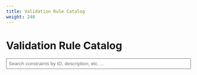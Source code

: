 ```yaml
---
title: Validation Rule Catalog
weight: 240
---
```

# Validation Rule Catalog

<div>
    <input type="text" id="searchInput" placeholder="Search constraints by ID, description, etc. ...">
</div>
<div id="constraintsList"></div>

<script>
$(document).ready(function() {
    let allConstraints = [];
    let allVariables = [];
    let selectedId = new URLSearchParams(window.location.search).get('constraint-id');
    let searchTerm = new URLSearchParams(window.location.search).get('search') || '';

    // Set initial search value from URL
    $('#searchInput').val(searchTerm);

    // Load both JSON files
    Promise.all([
        $.getJSON('/json/fedramp_external_constraints.json'),
        $.getJSON('/json/fedramp_allowed_values.json')
    ]).then(function([constraints, allowedValues]) {
        // Process constraints while preserving context information
        allConstraints = [constraints, allowedValues]
            .flatMap(x => x["metaschema-meta-constraints"])
            .flatMap(metaConstraint => 
                metaConstraint["contexts"].flatMap(context => 
                    context.constraints.rules.flatMap(rule => {
                        // Get all variables that are referenced in test or target
                        const referencedVars = new Set();
                        const varMap = new Map();
                        
                        // Create a map of variable names to their values
                        context.constraints.lets?.forEach(v => {
                            varMap.set(v.var, v.expression);
                        });

                        // Function to find variables in a string
                        function findVarsInString(str) {
                            const vars = new Set();
                            if (!str) return vars;
                            
                            // Match $varname or ${varname} patterns
                            const matches = str.match(/\$\{?([a-zA-Z0-9_-]+)\}?/g) || [];
                            matches.forEach(match => {
                                const varName = match.replace(/[\$\{\}]/g, '');
                                vars.add(varName);
                            });
                            return vars;
                        }

                        // Function to recursively find all referenced variables
                        function findAllReferencedVars(varName, visited = new Set()) {
                            if (visited.has(varName)) return;
                            visited.add(varName);
                            referencedVars.add(varName);

                            const value = varMap.get(varName);
                            if (value) {
                                const nestedVars = findVarsInString(value);
                                nestedVars.forEach(v => findAllReferencedVars(v, visited));
                            }
                        }
                        
                        const testVars = findVarsInString(rule.test);
                        const targetVars = findVarsInString(rule.target);
                        testVars.forEach(v => findAllReferencedVars(v));
                        targetVars.forEach(v => findAllReferencedVars(v));
                    
                        // Filter variables to only include referenced ones
                        const filteredVars = context.constraints.lets?.filter(v => referencedVars.has(v.var)) || [];
                        return {
                            ...rule,
                            contextMetapaths: context.metapaths,
                            contextName: context.name,
                            variables: filteredVars
                        };
                    })
                )
            )
            .filter(x => typeof x.id !== 'undefined')
            .sort((a, b) => a.id.localeCompare(b.id));
            
            allVariables = [constraints, allowedValues]
            .flatMap(x => x["metaschema-meta-constraints"])
            .flatMap(metaConstraint => {
                return metaConstraint["contexts"].flatMap(context => 
                    context.constraints.lets
                )
            }
            ).filter(Boolean)
            .filter(x => x&&typeof x.var !== 'undefined')
            .sort((a, b) => a.var.localeCompare(b.var));
    
        console.log(allVariables,"ALL");
    console.log("WOW");
        displayConstraints(filterConstraints(allConstraints, searchTerm),filterVariables(allVariables,searchTerm));
        
        if (selectedId) {
            const $selectedElement = $(`#${selectedId}`);
            $selectedElement.addClass('selected');
            setTimeout(() => {
                $selectedElement[0].scrollIntoView({ behavior: 'smooth', block: 'center' });
            }, 100);
        }

    });

    function filterConstraints(constraints, term) {
        if (!term) return constraints;
        term = term.toLowerCase();
        return constraints.filter(item => 
            item['formal-name']?.toLowerCase().includes(term) ||
            item['object-type']?.toLowerCase().includes(term) ||
            item['id']?.toLowerCase().includes(term) ||
            item['message']?.toLowerCase().includes(term) ||
            item['contextName']?.toLowerCase().includes(term) ||
            item['contextTarget']?.toLowerCase().includes(term) ||
            item.enums?.some(enumItem => enumItem.value?.toLowerCase().includes(term))
        );
    }
    function filterVariables(variables, term) {
        if (!term) return variables;
        term = term.toLowerCase();
        return variables.filter(item => 
            item['var']?.toLowerCase().includes(term) 
        );
    }

    function displayConstraints(constraints,variables) {
        const $list = $('#constraintsList');
        $list.empty();
        variables.forEach(function(item){
        const $div = $('<div>')
                        .attr('id', item.var)
                        .addClass('constraint-item')
                        .click(function() {
                            $('.constraint-item').removeClass('selected');
                            $(this).addClass('selected');
                            selectedId = item.var;
                            updateURL();
                            // Smooth scroll to clicked element
                            this.scrollIntoView({ behavior: 'smooth', block: 'center' });
                        });
        $div.append(
                            $('<h3>').text(item['var']),
                            $('<code>').text(item['expression']),                   
                        );
                        $list.append($div);
                    })
        constraints.forEach(function(item) {
            const $div = $('<div>')
                .attr('id', item.var)
                .addClass('constraint-item')
                .click(function() {
                    $('.constraint-item').removeClass('selected');
                    $(this).addClass('selected');
                    selectedId = item.var;
                    updateURL();
                    // Smooth scroll to clicked element
                    this.scrollIntoView({ behavior: 'smooth', block: 'center' });
                });

            $div.append(
                $('<h3>').text(item['formal-name']),
                $('<span>').text(item['id']),
               
            );
            if(item['message']){
                $div.append($('<h4>').text('Message'),
                $('<p>').text(item['message']))
            }
            // Add context section with h4
            const $contextDiv = $('<div>').addClass('context-section');
            $contextDiv.append(
                $('<h4>').text('Context'),
            );
            item.contextMetapaths.filter(Boolean).forEach(function(path) {
            const $enumValue = $('<code style="padding:4px">').addClass('enum-value');
            $contextDiv.append(
               $enumValue.append(path.target),
            );                                   
                                });
            $div.append($contextDiv);

            // Add constraint section with h4
            const $constraintDiv = $('<div>').addClass('constraint-section');
            if(item['test']){
              $constraintDiv.append("<h4>Test</h4>");
              $constraintDiv.append($('<code style="white-space:pre-line">').text(item['test']))
            }
            if(item['target']&&item['target']!='.'){
              $constraintDiv.append("<h4>Target</h4>");
              $constraintDiv.append($('<code style="white-space:pre-line">').text(item['target']))
            }                $div.append($constraintDiv);

            // Add variables section with h4 if variables exist
            if (item.variables && item.variables.length > 0) {
                const $variablesDiv = $('<div>').addClass('variables-section');
                $variablesDiv.append($('<h4>').text('Variables'));
                
                const $variablesList = $('<div>');
                item.variables.forEach(function(variable) {
                    $variablesList.append(
                        $('<span>')
                            .append($('<code>').text(variable.var))
                    );
                });
                $variablesDiv.append($variablesList);
                $div.append($variablesDiv);
            }

            if(item['description']){
            $div.append("<h4>Description</h4>");
            $div.append($('<p>').text(item.description));
            }             

            if (item['props']) {
                $div.append($('<a>').text("learn more").attr('href', item['props'].find(x => x.name === 'help-url').value));
            }

            // Add allowed values section with h4 if they exist
            if (item['object-type'] === 'allowed-values' && item.enums) {
                const $enumDiv = $('<div>').addClass('allowed-values-section');
                $enumDiv.append($('<h4>').text('Allowed Values'));
                
                item.enums.forEach(function(enumItem) {
                    const $enumValue = $('<span style="padding:4px">').addClass('enum-value');
                    $enumValue.append($('<code>').text(enumItem.value));
                    $enumDiv.append($enumValue);
                });
                
                $div.append($enumDiv);
            }

            $list.append($div);
        });
        $list.html($list.children().sort((a, b) => a.id.localeCompare(b.id)));

    }

    function updateURL() {
        const url = new URL(window.location);
        if (selectedId) url.searchParams.set('constraint-id', selectedId);
        if (searchTerm) url.searchParams.set('search', searchTerm);
        history.pushState({}, '', url);
    }

    $('#searchInput').on('input', function() {
        searchTerm = $(this).val();
        const filtered = filterConstraints(allConstraints, searchTerm);
        const filteredVariables = filterVariables(allVariables, searchTerm);
        displayConstraints(filtered,filteredVariables);
        updateURL();
    });
});
</script>

<style>
    .constraint-item {
        margin: 10px 0;
        padding: 10px;
        border: 1px solid #ccc;
        cursor: pointer;
    }
    .constraint-item.selected {
        border-color: blue;
        background-color: #f0f0f0;
    }
    .constraint-item h3 {
        margin-top: 0;
    }
    .constraint-item h4 {
        margin: 10px 0 5px 0;
        color: #666;
    }    #searchInput {
        width: 100%;
        padding: 5px;
        margin-bottom: 10px;
    }
    code {
        background-color: #f5f5f5;
        padding: 2px 4px;
        border-radius: 3px;
    }
</style>
